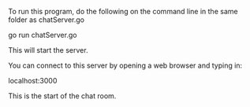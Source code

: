 To run this program, do the following on the command line in the same folder as chatServer.go

go run chatServer.go

This will start the server.

You can connect to this server by opening a web browser and typing in:

localhost:3000

This is the start of the chat room.
